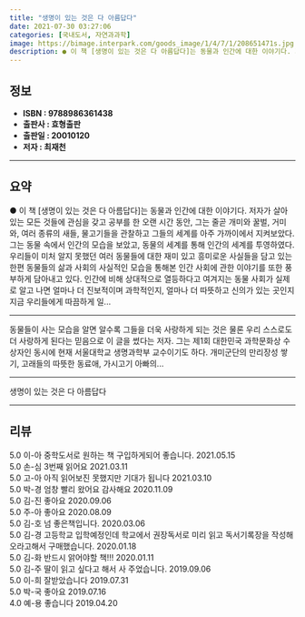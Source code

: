 ```yaml
---
title: "생명이 있는 것은 다 아름답다"
date: 2021-07-30 03:27:06
categories: [국내도서, 자연과과학]
image: https://bimage.interpark.com/goods_image/1/4/7/1/208651471s.jpg
description: ● 이 책 [생명이 있는 것은 다 아름답다]는 동물과 인간에 대한 이야기다. 저자가 살아 있는 모든 것들에 관심을 갖고 공부를 한 오랜 시간 동안, 그는 줄곧 개미와 꿀벌, 거미와, 여러 종류의 새들, 물고기들을 관찰하고 그들의 세계를 아주 가까이에서 지켜보았다. 그는 동물 속에서 인
---
```


## **정보**

- **ISBN : 9788986361438**
- **출판사 : 효형출판**
- **출판일 : 20010120**
- **저자 : 최재천**

------



## **요약**

●  이 책 [생명이 있는 것은 다 아름답다]는 동물과 인간에 대한 이야기다. 저자가 살아 있는 모든 것들에 관심을 갖고 공부를 한 오랜 시간 동안, 그는 줄곧 개미와 꿀벌, 거미와, 여러 종류의 새들, 물고기들을 관찰하고 그들의 세계를 아주 가까이에서 지켜보았다. 그는 동물 속에서 인간의 모습을 보았고, 동물의 세계를 통해 인간의 세계를 투영하였다. 우리들이 미처 알지 못했던 여러 동물들에 대한 재미 있고 흥미로운 사실들을 담고 있는 한편 동물들의 삶과 사회의 사실적인 모습을 통해본 인간 사회에 관한 이야기를 또한 풍부하게 담아내고 있다. 인간에 비해 상대적으로 열등하다고 여겨지는 동물 사회가 실제로 알고 나면 얼마나 더 진보적이며 과학적인지, 얼마나 더 따뜻하고 신의가 있는 곳인지 지금 우리들에게 따끔하게 일...

------

동물들이 사는 모습을 알면 알수록 그들을 더욱 사랑하게 되는 것은 물론 우리 스스로도 더 사랑하게 된다는 믿음으로 이 글을 썼다는 저자. 그는 제1회 대한민국 과학문화상 수상자인 동시에 현재 서울대학교 생명과학부 교수이기도 하다. 개미군단의 만리장성 쌓기, 고래들의 따뜻한 동료애, 가시고기 아빠의... 

------


생명이 있는 것은 다 아름답다 

------


## **리뷰** 

5.0 이-아 중학도서로 원하는 책 구입하게되어 좋습니다. 2021.05.15 <br/>5.0 손-심 3번째 읽어요 2021.03.11 <br/>5.0 고-아 아직 읽어보진 못했지만 기대가 됩니다  2021.03.10 <br/>5.0 박-경 엄창 빨리 왔어요 감사해요 2020.11.09 <br/>5.0 김-진 좋아요 2020.09.06 <br/>5.0 주-아 좋아요 2020.08.09 <br/>5.0 김-호 넘 좋은책입니다. 2020.03.06 <br/>5.0 김-경 고등학교 입학예정인데 학교에서 권장독서로 미리 읽고 독서기록장을 작성해오라고해서 구매했습니다. 2020.01.18 <br/>5.0 김-화 반드시 앍어야할 책!!! 2020.01.11 <br/>5.0 김-주 딸이 읽고 싶다고 해서 사 주었습니다. 2019.09.06 <br/>5.0 이-희 잘받았습니다  2019.07.31 <br/>5.0 박-국 좋아요 2019.07.16 <br/>4.0 예-용 좋습니다 2019.04.20 <br/>